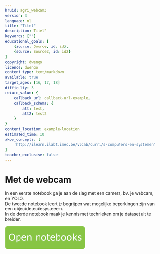 ```yaml
---
hruid: agri_webcam3
version: 3
language: nl
title: "Titel"
description: Titel"
keywords: [""]
educational_goals: [
    {source: Source, id: id}, 
    {source: Source2, id: id2}
]
copyright: dwengo
licence: dwengo
content_type: text/markdown
available: true
target_ages: [16, 17, 18]
difficulty: 3
return_value: {
    callback_url: callback-url-example,
    callback_schema: {
        att: test,
        att2: test2
    }
}
content_location: example-location
estimated_time: 10
skos_concepts: [
    'http://ilearn.ilabt.imec.be/vocab/curr1/s-computers-en-systemen'
]
teacher_exclusive: false
---
```


# Met de webcam
In een eerste notebook ga je aan de slag met een camera, bv. je webcam, en YOLO.<br>
De tweede notebook leert je begrijpen wat mogelijke beperkingen zijn van een objectdetectiesysteeem. <br>
In de derde notebook maak je kennis met technieken om je dataset uit te breiden. 


[![](embed/Knop.png "Knop")](https://kiks.ilabt.imec.be/jupyterhub/?id=4020 "Webcam")
